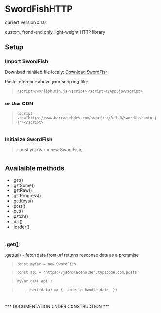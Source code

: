 # SwordFishHTTP
current version 0.1.0

custom, frond-end only, light-weight HTTP library

## Setup

### Import SwordFish

Download minified file localy:
[Download SwordFish](http://www.barracudadev.com)

Paste reference above your scripting file:
> `<script>sworfish.min.js</script>`
> `<script>myApp.js</script>`

### or Use CDN

> `<script src="https://www.barracudadev.com/sworfish/0.1.0/swordfish.min.js"></script>`
# 
### Initialize SwordFish

> const yourVar = new SwordFish;
# 
## Availaible methods
* .get()
* .getSome()
* .getRaw()
* .getProgress()
* .getKeys()
* .post()
* .put()
* .patch()
* .del()
* .loader()
#
### .get();
 .get(url) - fetch data from *url* returns resopnse data as a prommise

> `const myVar = new SwordFish`

> `const api = 'https://jsonplaceholder.typicode.com/posts'`


> `myVar.get('api')`

> `    .then((data) => { _code to handle data_ })`
# 
 *** DOCUMENTATION UNDER CONSTRUCTION ***
